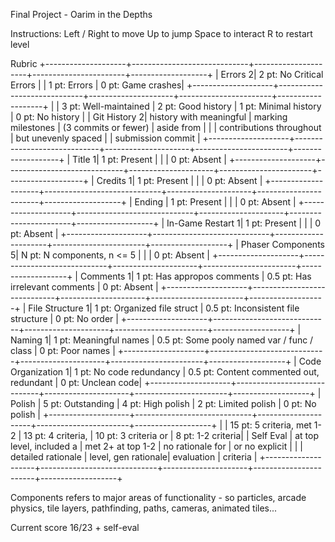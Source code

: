 Final Project - Oarim in the Depths

Instructions:
    Left / Right to move
    Up to jump
    Space to interact
    R to restart level

Rubric
+--------------------+-----------------------------+---------------------+-----------------------+-------------------+
| Errors            2| 2 pt: No Critical Errors    |                     | 1 pt: Errors          | 0 pt: Game crashes|
+--------------------+-----------------------------+---------------------+-----------------------+-------------------+
|                    | 3 pt: Well-maintained       | 2 pt: Good history  | 1 pt: Minimal history | 0 pt: No history  |
| Git History       2| history with meaningful     | marking milestones  | (3 commits or fewer)  | aside from        |
|                    | contributions throughout    | but unevenly spaced |                       | submission commit |
+--------------------+-----------------------------+---------------------+-----------------------+-------------------+
| Title             1| 1 pt: Present               |                     |                       | 0 pt: Absent      |
+--------------------+-----------------------------+---------------------+-----------------------+-------------------+
| Credits           1| 1 pt: Present               |                     |                       | 0 pt: Absent      |
+--------------------+-----------------------------+---------------------+-----------------------+-------------------+
| Ending             | 1 pt: Present               |                     |                       | 0 pt: Absent      |
+--------------------+-----------------------------+---------------------+-----------------------+-------------------+
| In-Game Restart   1| 1 pt: Present               |                     |                       | 0 pt: Absent      |
+--------------------+-----------------------------+---------------------+-----------------------+-------------------+
| Phaser Components 5| N pt: N components, n <= 5  |                     |                       | 0 pt: Absent      |
+--------------------+-----------------------------+---------------------+-----------------------+-------------------+
| Comments          1| 1 pt: Has appropos comments | 0.5 pt: Has irrelevant comments             | 0 pt: Absent      |
+--------------------+-----------------------------+---------------------+-----------------------+-------------------+
| File Structure    1| 1 pt: Organized file struct | 0.5 pt: Inconsistent file structure         | 0 pt: No order    |
+--------------------+-----------------------------+---------------------+-----------------------+-------------------+
| Naming            1| 1 pt: Meaningful names      | 0.5 pt: Some pooly named var / func / class | 0 pt: Poor names  |
+--------------------+-----------------------------+---------------------+-----------------------+-------------------+
| Code Organization 1| 1 pt: No code redundancy    | 0.5 pt: Content commented out, redundant    | 0 pt: Unclean code|
+--------------------+-----------------------------+---------------------+-----------------------+-------------------+
| Polish             | 5 pt: Outstanding           | 4 pt: High polish   | 2 pt: Limited polish  | 0 pt: No polish   |
+--------------------+-----------------------------+---------------------+-----------------------+-------------------+
|                    | 15 pt: 5 criteria, met 1-2  | 13 pt: 4 criteria,  | 10 pt: 3 criteria or  | 8 pt: 1-2 criteria|
| Self Eval          | at top level, included a    | met 2+ at top 1-2   | no rationale for      | or no explicit    |
|                    | detailed rationale          | level, gen rationale| evaluation            | criteria          |
+--------------------+-----------------------------+---------------------+-----------------------+-------------------+

Components refers to major areas of functionality - so particles, arcade physics, tile layers, pathfinding, paths, cameras, animated tiles...

Current score 16/23 + self-eval